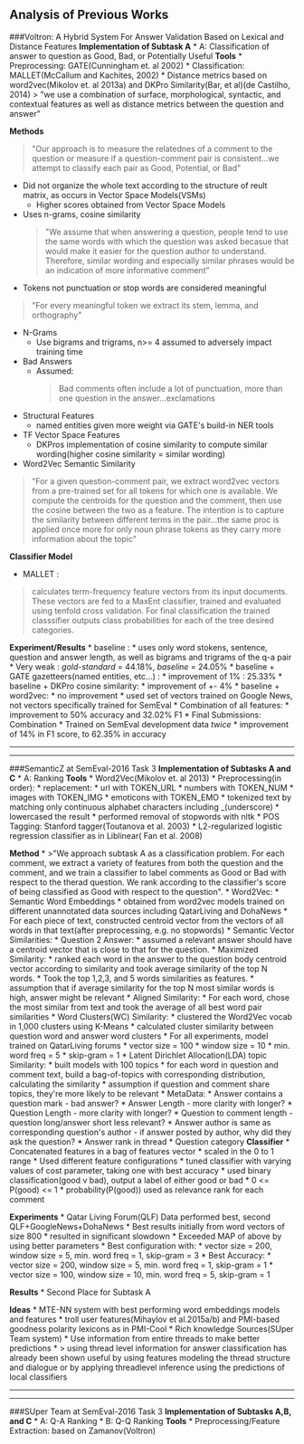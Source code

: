 ## Analysis of Previous Works

###Voltron: A Hybrid System For Answer Validation Based on Lexical and Distance Features
**Implementation of Subtask A**
	* A: Classification of answer to question as Good, Bad, or Potentially Useful
**Tools**
	* Preprocessing: GATE(Cunningham et. al 2002)
	* Classification: MALLET(McCallum and Kachites, 2002)
	* Distance metrics based on word2vec(Mikolov et. al 2013a) and DKPro Similarity(Bar, et al)(de Castilho, 2014)
		> "we use a combination of surface, morphological, syntactic, and contextual features as well as distance metrics between the question and answer"

**Methods**
> "Our approach is to measure the relatednes of a comment to the question or measure if a question-comment pair is consistent...we attempt to classify each pair as Good, Potential, or Bad"

* Did not organize the whole text according to the structure of reult matrix, as occurs in Vector Space Models(VSMs)
	* Higher scores obtained from Vector Space Models
* Uses n-grams, cosine similarity
	> "We assume that when answering a question, people tend to use the same words with which the question was asked becasue that would make it easier for the question author to understand. Therefore, similar wording and especially similar phrases would be an indication of more informative comment"
* Tokens not punctuation or stop words are considered meaningful

>"For every meaningful token we extract its stem, lemma, and orthography"

* N-Grams
	* Use bigrams and trigrams, n>= 4 assumed to adversely impact training time
* Bad Answers
	* Assumed:
		> Bad comments often include a lot of punctuation, more than one question in the answer...exclamations
* Structural Features
	* named entities given more weight via GATE's build-in NER tools
* TF Vector Space Features
	* DKPros implementation of cosine similarity to compute similar wording(higher cosine similarity = similar wording)
* Word2Vec Semantic Similarity

> "For a given question-comment pair, we extract word2vec vectors from a pre-trained set for all tokens for which one is available. We compute the centroids for the question and the comment, then use the cosine between the two as a feature. The intention is to capture the similarity between different terms in the pair...the same proc is applied once more for only noun phrase tokens as they carry more information about the topic"

**Classifier Model**
* MALLET : 
> calculates term-frequency feature vectors from its input documents. These vectors are fed to a MaxEnt classifier, trained and evaluated using tenfold cross validation. For final classification the trained classsifier outputs class probabilities for each of the tree desired categories.

**Experiment/Results**
	* baseline :
		* uses only word stokens, sentence, question and answer length, as well as bigrams and trigrams of the q-a pair
		* Very weak : *gold-standard* = 44.18%, *baseline* = 24.05%
	* baseline + GATE gazetteers(named entities, etc...) :
		* improvement of 1% : 25.33%
	* baseline + DKPro cosine similarity:
		* improvement of +- 4%
	* baseline + word2vec:
	 	* no improvement
	 	* used set of vectors trained on Google News, not vectors specifically trained for SemEval
	* Combination of all features:
		* improvement to 50% accuracy and 32.02% F1
	* Final Submissions: Combination
		* Trained on SemEval development data *twice*
		* improvement of 14% in F1 score, to 62.35% in accuracy

***

***

###SemanticZ at SemEval-2016 Task 3
**Implementation of Subtasks A and C**
	* A: Ranking
**Tools**
	* Word2Vec(Mikolov et. al 2013)
	* Preprocessing(in order):
		* replacement:
			* url with TOKEN_URL
			* numbers with TOKEN_NUM
			* images with TOKEN_IMG
			* emoticons with TOKEN_EMO
		* tokenized text by matching only continuous alphabet characters including _(underscore)
		* lowercased the result
		* performed removal of stopwords with nltk
	* POS Tagging: Stanford tagger(Toutanova et al. 2003)
	* L2-regularized logistic regression classifier as in Liblinear( Fan et al. 2008)

**Method**
	* >"We approach subtask A as a classification problem. For each comment, we extract a variety of features from both the question and the comment, and we train a classifier to label comments as Good or Bad with respect to the therad question. We rank according to the classifier's score of being classified as Good with respect to the question".
	* Word2Vec:
		* Semantic Word Embeddings
			* obtained from word2vec models trained on different unannotated data sources including QatarLiving and DohaNews
			* For each piece of text, constructed centroid vector from the vectors of all words in that text(after preprocessing, e.g. no stopwords)
		* Semantic Vector Similarities:
			* Question 2 Answer:
				* assumed a relevant answer should have a centroid vector that is close to that for the question.
			* Maximized Similarity:
				* ranked each word in the answer to the question body centroid vector according to similarity and took average similarity of the top N words. 
				* Took the top 1,2,3, and 5 words similarities as features. 
				* assumption that if average similarity for the top N most similar words is high, answer might be relevant
			* Aligned Similarity:
				* For each word, chose the most similar from text and took the average of all best word pair similarities
		* Word Clusters(WC) Similarity:
			* clustered the Word2Vec vocab in 1,000 clusters using K-Means
			* calculated cluster similarity between question word and answer word clusters
			* For all experiments, model trained on QatarLiving forums
				* vector size = 100
				* window size = 10
				* min. word freq = 5
				* skip-gram = 1
		* Latent Dirichlet Allocation(LDA) topic Similarity:
			* built models with 100 topics
			* for each word in question and comment text, build a bag-of-topics with corresponding distribution, calculating the similarity
			* assumption if question and comment share topics, they're more likely to be relevant
		* MetaData: 
			* Answer contains a question mark - bad answer?
			* Answer Length - more clarity with longer?
			* Question Length - more clarity with longer?
			* Question to comment length - question long/answer short less relevant?
			* Answer author is same as corresponding question's author - if answer posted by author, why did they ask the question?
			* Answer rank in thread
			* Question category
**Classifier**
	* Concatenated features in a bag of features vector
		* scaled in the 0 to 1 range
	* Used different feature configurations
	* tuned classifier with varying values of cost parameter, taking one with best accuracy
	* used binary classification(good v bad), output a label of either good or bad
		* 0 <= P(good) <= 1
	* probability(P(good)) used as relevance rank for each comment

**Experiments** 
	* Qatar Living Forum(QLF) Data performed best, second QLF+GoogleNews+DohaNews
	* Best results initially from word vectors of size 800
		* resulted in significant slowdown
	* Exceeded MAP of above by using better parameters
		* Best configuration with:
			* vector size = 200, window size = 5, min. word freq = 1, skip-gram = 3
	* Best Accuracy:
			* vector size = 200, window size = 5, min. word freq = 1, skip-gram = 1
			* vector size = 100, window size = 10, min. word freq = 5, skip-gram = 1
	
**Results**
	* Second Place for Subtask A

**Ideas**
	* MTE-NN system with best performing word embeddings models and features
	* troll user features(Mihaylov et al.2015a/b) and PMI-based goodness polarity lexicons as in PMI-Cool
	* Rich knowledge Sources(SUper Team system)
	* Use information from entire threads to make better predictions
		* > using thread level information for answer classification has already been shown useful by using features modeling the thread structure and dialogue or by applying threadlevel inference using the predictions of local classifiers

***

***
###SUper Team at SemEval-2016 Task 3
**Implementation of Subtasks A,B, and C**
	* A: Q-A Ranking
	* B: Q-Q Ranking 
**Tools**
	* Preprocessing/Feature Extraction: based on Zamanov(Voltron)





